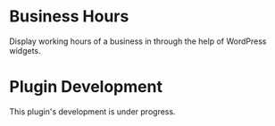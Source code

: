 # Business Hours
Display working hours of a business in through the help of WordPress widgets.

# Plugin Development
This plugin's development is under progress.
